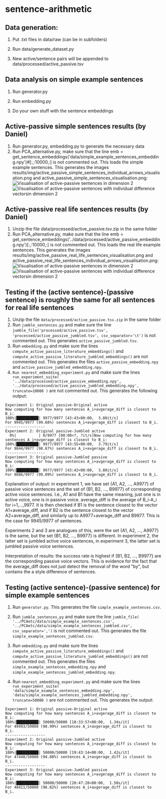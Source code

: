 # sentence-arithmetic

## Data generation:

1. Put .txt files in data/raw (can be in subfolders)

2. Run data/generate_dataset.py

3. New active/sentence pairs will be appended to data/processed/active_passive.tsv

## Data analysis on simple example sentences

1. Run generator.py

2. Run embedding.py

3. Do your own stuff with the sentence embeddings

## Active-passive simple sentences results (by Daniel)

1. Run generator.py, embedding.py to generate the necessary data
2. Run PCA_alternative.py, make sure that the line emb = get_sentence_embeddings('data/simple_example_sentences_embedding.npy')#[:,:10000,:] is not commented out. This loads the simple example sentences. This generates the images results/img/active_passive_simple_sentences_individual_arrows_visualisation.png and active_passive_simple_sentences_visualisation.png:
   ![Visualisation of active-passive sentences in dimension 2](results/img/active_passive_simple_sentences_visualisation.png)
   ![Visualisation of active-passive sentences with individual difference vectorsin dimension 2](results/img/active_passive_simple_sentences_individual_arrows_visualisation.png)
   
## Active-passive real life sentences results (by Daniel)

1. Unzip the file data/processed/active_passive.tsv.zip in the same folder
2. Run PCA_alternative.py, make sure that the line emb = get_sentence_embeddings('../data/processed/active_passive_embedding.npy')[:,:10000,:] is not commented out. This loads the real life example sentences. This generates the images results/img/active_passive_real_life_sentences_visualisation.png and active_passive_real_life_sentences_individual_arrows_visualisation.png:
   ![Visualisation of active-passive sentences in dimension 2](results/img/active_passive_real_life_sentences_visualisation.png)
   ![Visualisation of active-passive sentences with individual difference vectorsin dimension 2](results/img/active_passive_real_life_sentences_individual_arrows_visualisation.png)
   
## Testing if the (active sentence)-(passive sentence) is roughly the same for all sentences for real life sentences

1. Unzip the file `data/processed/active_passive.tsv.zip` in the same folder
2. Run `jumble_sentences.py` and make sure the line 
`jumble_file('processed/active_passive.tsv', 'processed/active_passive_jumbled.tsv', csv_separator='\t')`
   is not commented out. This generates `active_passive_jumbled.tsv`.
3. Run `embedding.py` and make sure the lines 
 `compute_active_passive_literature_embeddings()` and 
 `compute_active_passive_literature_jumbled_embeddings()`
are not commented out. This generates the files `active_passive_embedding.npy` and `active_passive_jumbled_embedding.npy`.
4. `Run nearest_embedding_experiment.py` and make sure the lines `    run_experiment_suite(
        '../data/processed/active_passive_embedding.npy',
        '../data/processed/active_passive_jumbled_embedding.npy',
        truncate=10000
    )` are not commented out. This generates the following output:
```
Experiment 1: Original passive-Original active
Now computing for how many sentences A_i+avgerage_diff is closest to B_i:
100%|██████████| 9977/9977 [43:43<00:00,  3.80it/s]
For 9945/9977 (99.68%) sentences A_i+avgerage_diff is closest to B_i.
------------------
Experiment 2: Original passive-Jumbled active
  0%|          | 0/9977 [00:00<?, ?it/s]Now computing for how many sentences A_i+avgerage_diff is closest to B_i:
100%|██████████| 9977/9977 [43:55<00:00,  3.79it/s]
For 9844/9977 (98.67%) sentences A_i+avgerage_diff is closest to B_i.
------------------
Experiment 3: Original passive-Jumbled passive
Now computing for how many sentences A_i+avgerage_diff is closest to B_i:
100%|██████████| 9977/9977 [43:42<00:00,  3.80it/s]
For 9886/9977 (99.09%) sentences A_i+avgerage_diff is closest to B_i.
```

Explanation of output:
in experiment 1, we have set {A1, A2, ..., A9977} of passive voice sentences and the set of {B1, B2, ..., B9977} of corresponding active voice sentences. I.e., A1 and B1 have the same meaning, just one is in active voice, one is in passive voice. average_diff is the average of B_i-A_i for i=1,...,9977. It is then checked if B1 is the sentence closest to the vector A1+average_diff, and if B2 is the sentence closest to the vector A2+average_diff, and similarly up to A9977+average_diff and B9977. This is the case for 9945/9977 of sentences. 

Experiments 2 and 3 are analogues of this, were the set {A1, A2, ..., A9977} is the same, but the set {B1, B2, ..., B9977} is different. In experiment 2, the latter set is jumbled active voice sentences, in experiment 3, the latter set is jumbled passive voice sentences.

Interpretation of results:
the success rate is highest if {B1, B2, ..., B9977} are the corresponding passive voice vectors. This is evidence for the fact that the average_diff does not just detect the removal of the word "by", but contains the a style difference of sentences.

## Testing (active sentence)-(passive sentence) for simple example sentences

1. Run `generator.py`. This generates the file `simple_example_sentences.csv`.
   
2. Run `jumble_sentences.py` and make sure the line 
`jumble_file(
        '../PCAetc/data/simple_example_sentences.csv',
        '../PCAetc/data/simple_example_sentences_jumbled.csv',
        csv_separator=',')`
   is not commented out. This generates the file `simple_example_sentences_jumbled.csv`.

3. Run `embedding.py` and make sure the lines     `compute_active_passive_literature_embeddings()` and `compute_active_passive_literature_jumbled_embeddings()` are not commented out. This generates the files `simple_example_sentences_embedding.npy` and `simple_example_sentences_jumbled_embedding.npy`.

4. Run `nearest_embedding_experiment.py` and make sure the lines `run_experiment_suite(
        'data/simple_example_sentences_embedding.npy',
        'data/simple_example_sentences_jumbled_embedding.npy',
        truncate=50000
    )`
   are not commented out. This generates the output:
```   
Experiment 1: Original passive-Original active
Now computing for how many sentences A_i+avgerage_diff is closest to B_i:
100%|██████████| 50000/50000 [18:33:57<00:00,  1.34s/it]
For 49493/50000 (98.99%) sentences A_i+avgerage_diff is closest to B_i.
------------------
Experiment 2: Original passive-Jumbled active
Now computing for how many sentences A_i+avgerage_diff is closest to B_i:
100%|██████████| 50000/50000 [19:43:14<00:00,  1.42s/it]
For 47440/50000 (94.88%) sentences A_i+avgerage_diff is closest to B_i.
------------------
Experiment 3: Original passive-Jumbled passive
Now computing for how many sentences A_i+avgerage_diff is closest to B_i:
100%|██████████| 50000/50000 [20:47:28<00:00,  1.50s/it]
For 48411/50000 (96.82%) sentences A_i+avgerage_diff is closest to B_i.
```